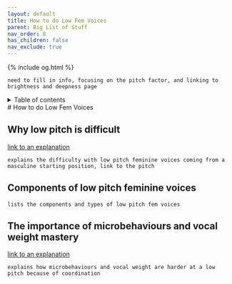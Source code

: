 ```yaml
---
layout: default
title: How to do Low Fem Voices
parent: Big List of Stuff
nav_order: 8
has_children: false
nav_exclude: true
---
```

{% include og.html %}
```
need to fill in info, focusing on the pitch factor, and linking to brightness and deepness page
```
<details closed markdown="block">
  <summary>
    Table of contents
  </summary>
{: .text-delta }
1. TOC
{:toc}
</details>
# How to do Low Fem Voices

## Why low pitch is difficult
[link to an explanation](/wiki/pages/getting-started/pitch.html#why-low-pitch-voices-are-hard)
```
explains the difficulty with low pitch feminine voices coming from a masculine starting position, link to the pitch
```

## Components of low pitch feminine voices
```
lists the components and types of low pitch fem voices
```

## The importance of microbehaviours and vocal weight mastery
[link to an explanation](/wiki/pages/getting-started/pitch.html#why-low-pitch-voices-are-hard)
```
explains how microbehaviours and vocal weight are harder at a low pitch because of coordination
```
